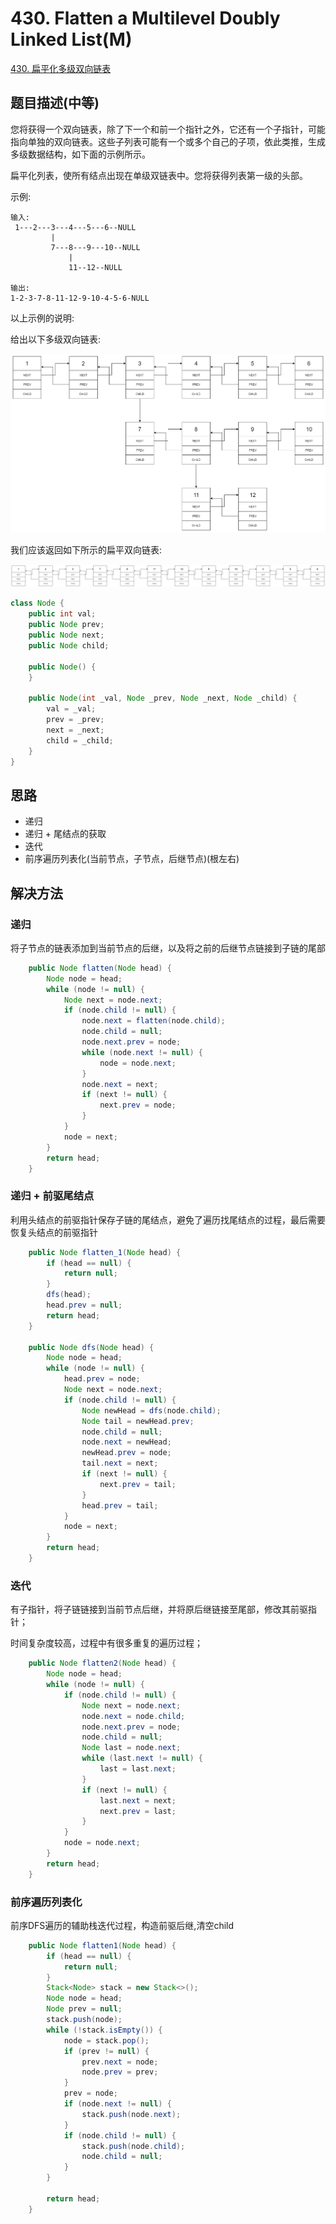 
# 430. Flatten a Multilevel Doubly Linked List(M)

[430. 扁平化多级双向链表](https://leetcode-cn.com/problems/flatten-a-multilevel-doubly-linked-list/)

## 题目描述(中等)

您将获得一个双向链表，除了下一个和前一个指针之外，它还有一个子指针，可能指向单独的双向链表。这些子列表可能有一个或多个自己的子项，依此类推，生成多级数据结构，如下面的示例所示。

扁平化列表，使所有结点出现在单级双链表中。您将获得列表第一级的头部。


示例:
```
输入:
 1---2---3---4---5---6--NULL
         |
         7---8---9---10--NULL
             |
             11--12--NULL

输出:
1-2-3-7-8-11-12-9-10-4-5-6-NULL
```

以上示例的说明:

给出以下多级双向链表:

![](../a/../assets/leetcode-note/401-500/430-p-1.png)

我们应该返回如下所示的扁平双向链表:

![](../a/../assets/leetcode-note/401-500/430-p-2.png)

```java
class Node {
    public int val;
    public Node prev;
    public Node next;
    public Node child;

    public Node() {
    }

    public Node(int _val, Node _prev, Node _next, Node _child) {
        val = _val;
        prev = _prev;
        next = _next;
        child = _child;
    }
}

```

## 思路

- 递归
- 递归 + 尾结点的获取
- 迭代
- 前序遍历列表化(当前节点，子节点，后继节点)(根左右)

## 解决方法

### 递归

将子节点的链表添加到当前节点的后继，以及将之前的后继节点链接到子链的尾部

```java
    public Node flatten(Node head) {
        Node node = head;
        while (node != null) {
            Node next = node.next;
            if (node.child != null) {
                node.next = flatten(node.child);
                node.child = null;
                node.next.prev = node;
                while (node.next != null) {
                    node = node.next;
                }
                node.next = next;
                if (next != null) {
                    next.prev = node;
                }
            }
            node = next;
        }
        return head;
    }
```

### 递归 + 前驱尾结点

利用头结点的前驱指针保存子链的尾结点，避免了遍历找尾结点的过程，最后需要恢复头结点的前驱指针

```java
    public Node flatten_1(Node head) {
        if (head == null) {
            return null;
        }
        dfs(head);
        head.prev = null;
        return head;
    }

    public Node dfs(Node head) {
        Node node = head;
        while (node != null) {
            head.prev = node;
            Node next = node.next;
            if (node.child != null) {
                Node newHead = dfs(node.child);
                Node tail = newHead.prev;
                node.child = null;
                node.next = newHead;
                newHead.prev = node;
                tail.next = next;
                if (next != null) {
                    next.prev = tail;
                }
                head.prev = tail;
            }
            node = next;
        }
        return head;
    }
```

### 迭代

有子指针，将子链链接到当前节点后继，并将原后继链接至尾部，修改其前驱指针；

时间复杂度较高，过程中有很多重复的遍历过程；

```java
    public Node flatten2(Node head) {
        Node node = head;
        while (node != null) {
            if (node.child != null) {
                Node next = node.next;
                node.next = node.child;
                node.next.prev = node;
                node.child = null;
                Node last = node.next;
                while (last.next != null) {
                    last = last.next;
                }
                if (next != null) {
                    last.next = next;
                    next.prev = last;
                }
            }
            node = node.next;
        }
        return head;
    }
```

### 前序遍历列表化

前序DFS遍历的辅助栈迭代过程，构造前驱后继,清空child
  

```java
    public Node flatten1(Node head) {
        if (head == null) {
            return null;
        }
        Stack<Node> stack = new Stack<>();
        Node node = head;
        Node prev = null;
        stack.push(node);
        while (!stack.isEmpty()) {
            node = stack.pop();
            if (prev != null) {
                prev.next = node;
                node.prev = prev;
            }
            prev = node;
            if (node.next != null) {
                stack.push(node.next);
            }
            if (node.child != null) {
                stack.push(node.child);
                node.child = null;
            }
        }

        return head;
    }

```